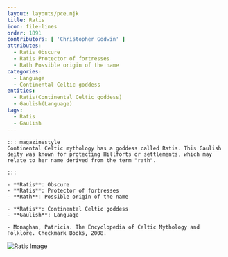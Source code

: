 ```yaml
---
layout: layouts/pce.njk
title: Ratis
icon: file-lines
order: 1891
contributors: [ 'Christopher Godwin' ]
attributes:
  - Ratis Obscure
  - Ratis Protector of fortresses
  - Rath Possible origin of the name
categories:
  - Language
  - Continental Celtic goddess
entities:
  - Ratis(Continental Celtic goddess)
  - Gaulish(Language)
tags:
  - Ratis
  - Gaulish
---
```

``` tab [group1:Info]
::: magazinestyle
Continental Celtic mythology has a goddess called Ratis. This Gaulish deity was known for protecting Hillforts or settlements, which may relate to her name derived from the term "rath".

:::
```
``` tab [group1:Attributes]
- **Ratis**: Obscure
- **Ratis**: Protector of fortresses
- **Rath**: Possible origin of the name
```
``` tab [group1:Entities]
- **Ratis**: Continental Celtic goddess
- **Gaulish**: Language
```
``` tab [group1:Sources]
- Monaghan, Patricia. The Encyclopedia of Celtic Mythology and Folklore. Checkmark Books, 2008.
```
![Ratis Image](['https://upload.wikimedia.org/wikipedia/commons/thumb/2/23/Porpita_porpita.jpg/1200px-Porpita_porpita.jpg'])
